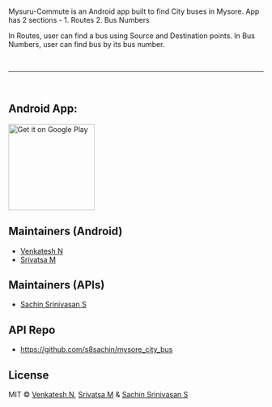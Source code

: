 <br>

<p>
  Mysuru-Commute is an Android app built to find City buses in Mysore. 
App has 2 sections - 
1. Routes
2. Bus Numbers

In Routes, user can find a bus using Source and Destination points. In Bus Numbers, user can find bus by its bus number.
  
<br>
<hr />
<br />

## Android App: ##
<a href='https://play.google.com/store/apps/details?id=com.mysuru_commute&hl=en&pcampaignid=MKT-Other-global-all-co-prtnr-py-PartBadge-Mar2515-1' target="_blank"><img alt='Get it on Google Play' src='https://play.google.com/intl/en_us/badges/images/generic/en_badge_web_generic.png' width='170px'/></a>


## Maintainers (Android)

- [Venkatesh N](https://github.com/venki131)
- [Srivatsa M](https://github.com/vatsa92)

## Maintainers (APIs)
- [Sachin Srinivasan S](https://github.com/s8sachin)

## API Repo 
- https://github.com/s8sachin/mysore_city_bus
 
## License

MIT © [Venkatesh N](https://github.com/venki131), [Srivatsa M](https://github.com/vatsa92)
& [Sachin Srinivasan S](https://github.com/s8sachin)

